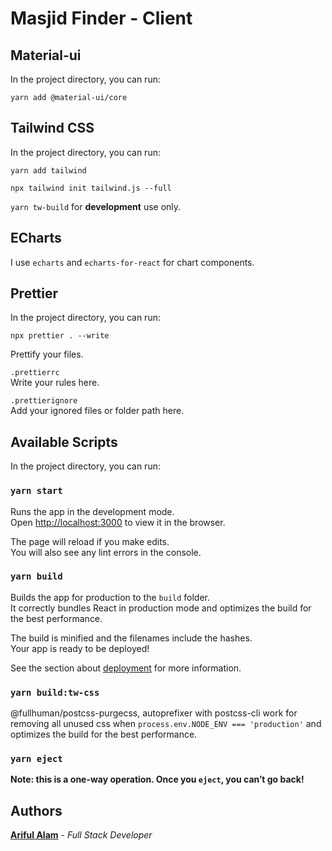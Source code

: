# Masjid Finder - Client

## Material-ui

In the project directory, you can run:

`yarn add @material-ui/core`

## Tailwind CSS

In the project directory, you can run:

`yarn add tailwind`

`npx tailwind init tailwind.js --full`

`yarn tw-build` for **development** use only.

## ECharts

I use `echarts` and `echarts-for-react` for chart components.

## Prettier

In the project directory, you can run:

`npx prettier . --write`

Prettify your files.<br/>

`.prettierrc`<br/>
Write your rules here.<br/>

`.prettierignore`<br/>
Add your ignored files or folder path here.<br/>

## Available Scripts

In the project directory, you can run:

### `yarn start`

Runs the app in the development mode.<br />
Open [http://localhost:3000](http://localhost:3000) to view it in the browser.

The page will reload if you make edits.<br />
You will also see any lint errors in the console.

### `yarn build`

Builds the app for production to the `build` folder.<br />
It correctly bundles React in production mode and optimizes the build for the best performance.

The build is minified and the filenames include the hashes.<br />
Your app is ready to be deployed!

See the section about [deployment](https://facebook.github.io/create-react-app/docs/deployment) for more information.

### `yarn build:tw-css`

@fullhuman/postcss-purgecss, autoprefixer with postcss-cli work for removing all unused css when `process.env.NODE_ENV === 'production'` and optimizes the build for the best performance.

### `yarn eject`

**Note: this is a one-way operation. Once you `eject`, you can’t go back!**

## Authors

[**Ariful Alam**](https://www.linkedin.com/in/alamariful1727) - _Full Stack Developer_
